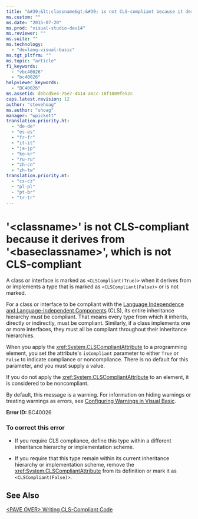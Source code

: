 ```yaml
---
title: "&#39;&lt;classname&gt;&#39; is not CLS-compliant because it derives from &#39;&lt;baseclassname&gt;&#39;, which is not CLS-compliant"
ms.custom: ""
ms.date: "2015-07-20"
ms.prod: "visual-studio-dev14"
ms.reviewer: ""
ms.suite: ""
ms.technology: 
  - "devlang-visual-basic"
ms.tgt_pltfrm: ""
ms.topic: "article"
f1_keywords: 
  - "vbc40026"
  - "bc40026"
helpviewer_keywords: 
  - "BC40026"
ms.assetid: debcd5e4-75e7-4b14-a6cc-18f1009fe52c
caps.latest.revision: 12
author: "stevehoag"
ms.author: "shoag"
manager: "wpickett"
translation.priority.ht: 
  - "de-de"
  - "es-es"
  - "fr-fr"
  - "it-it"
  - "ja-jp"
  - "ko-kr"
  - "ru-ru"
  - "zh-cn"
  - "zh-tw"
translation.priority.mt: 
  - "cs-cz"
  - "pl-pl"
  - "pt-br"
  - "tr-tr"
---
```

# &#39;&lt;classname&gt;&#39; is not CLS-compliant because it derives from &#39;&lt;baseclassname&gt;&#39;, which is not CLS-compliant
A class or interface is marked as `<CLSCompliant(True)>` when it derives from or implements a type that is marked as `<CLSCompliant(False)>` or is not marked.  
  
 For a class or interface to be compliant with the [Language Independence and Language-Independent Components](../Topic/Language%20Independence%20and%20Language-Independent%20Components.md) (CLS), its entire inheritance hierarchy must be compliant. That means every type from which it inherits, directly or indirectly, must be compliant. Similarly, if a class implements one or more interfaces, they must all be compliant throughout their inheritance hierarchies.  
  
 When you apply the <xref:System.CLSCompliantAttribute> to a programming element, you set the attribute's `isCompliant` parameter to either `True` or `False` to indicate compliance or noncompliance. There is no default for this parameter, and you must supply a value.  
  
 If you do not apply the <xref:System.CLSCompliantAttribute> to an element, it is considered to be noncompliant.  
  
 By default, this message is a warning. For information on hiding warnings or treating warnings as errors, see [Configuring Warnings in Visual Basic](../ide/configuring-warnings-in-visual-basic.md).  
  
 **Error ID:** BC40026  
  
### To correct this error  
  
-   If you require CLS compliance, define this type within a different inheritance hierarchy or implementation scheme.  
  
-   If you require that this type remain within its current inheritance hierarchy or implementation scheme, remove the <xref:System.CLSCompliantAttribute> from its definition or mark it as `<CLSCompliant(False)>`.  
  
## See Also  
 [\<PAVE OVER> Writing CLS-Compliant Code](http://msdn.microsoft.com/en-us/4c705105-69a2-4e5e-b24e-0633bc32c7f3)